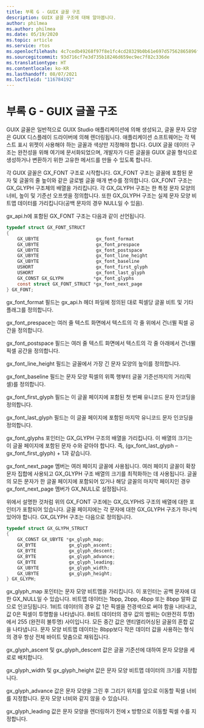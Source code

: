```yaml
---
title: 부록 G - GUIX 글꼴 구조
description: GUIX 글꼴 구조에 대해 알아봅니다.
author: philmea
ms.author: philmea
ms.date: 05/19/2020
ms.topic: article
ms.service: rtos
ms.openlocfilehash: 4c7cedb49268f97f8e1fc4cd28329b0b61e697d57562865896f0502bdd1d45f1
ms.sourcegitcommit: 93d716cf7e3d735b18246d659ec9ec7f82c336de
ms.translationtype: HT
ms.contentlocale: ko-KR
ms.lasthandoff: 08/07/2021
ms.locfileid: "116784192"
---
```

# <a name="appendix-g---guix-font-structure"></a>부록 G - GUIX 글꼴 구조

GUIX 글꼴은 일반적으로 GUIX Studio 애플리케이션에 의해 생성되고, 글꼴 문자 모양은 GUIX 디스플레이 드라이버에 의해 렌더링됩니다. 애플리케이션 소프트웨어는 각 텍스트 표시 위젯이 사용해야 하는 글꼴과 색상만 지정해야 합니다. GUIX 글꼴 데이터 구조는 완전성을 위해 여기에 문서화되었으며, 개발자가 다른 글꼴을 GUIX 글꼴 형식으로 생성하거나 변환하기 위한 고유한 메서드를 만들 수 있도록 합니다.

각 GUIX 글꼴은 GX_FONT 구조로 시작합니다. GX_FONT 구조는 글꼴에 포함된 문자 및 글꼴의 줄 높이와 같은 글로벌 글꼴 매개 변수를 정의합니다. GX_FONT 구조는 GX_GLYPH 구조체의 배열을 가리킵니다. 각 GX_GLYPH 구조는 한 특정 문자 모양의 너비, 높이 및 기준선 오프셋을 정의합니다. 또한 GX_GLYPH 구조는 실제 문자 모양 비트맵 데이터를 가리킵니다(공백 문자의 경우 NULL일 수 있음).

gx_api.h에 포함된 GX_FONT 구조는 다음과 같이 선언됩니다.

```c
typedef struct GX_FONT_STRUCT
{
    GX_UBYTE                     gx_font_format
    GX_UBYTE                     gx_font_prespace
    GX_UBYTE                     gx_font_postspace
    GX_UBYTE                     gx_font_line_height 
    GX_UBYTE                     gx_font_baseline
    USHORT                       gx_font_first_glyph
    USHORT                       gx_font_last_glyph 
    GX_CONST GX_GLYPH           *gx_font_glyphs
    const struct GX_FONT_STRUCT *gx_font_next_page
} GX_FONT;
```

gx_font_format 필드는 gx_api.h 헤더 파일에 정의된 대로 픽셀당 글꼴 비트 및 기타 플래그를 정의합니다.

gx_font_prespace는 여러 줄 텍스트 화면에서 텍스트의 각 줄 위에서 건너뛸 픽셀 공간을 정의합니다.

gx_font_postspace 필드는 여러 줄 텍스트 화면에서 텍스트의 각 줄 아래에서 건너뛸 픽셀 공간을 정의합니다.

gx_font_line_height 필드는 글꼴에서 가장 긴 문자 모양의 높이를 정의합니다.

gx_font_baseline 필드는 문자 모양 픽셀의 위쪽 행부터 글꼴 기준선까지의 거리(픽셀)를 정의합니다.

gx_font_first_glyph 필드는 이 글꼴 페이지에 포함된 첫 번째 유니코드 문자 인코딩을 정의합니다.

gx_font_last_glyph 필드는 이 글꼴 페이지에 포함된 마지막 유니코드 문자 인코딩을 정의합니다.

gx_font_glyphs 포인터는 GX_GLYPH 구조의 배열을 가리킵니다. 이 배열의 크기는 이 글꼴 페이지에 포함된 문자 수와 같아야 합니다. 즉, (gx_font_last_glyph – gx_font_first_glyph) + 1과 같습니다.

gx_font_next_page 멤버는 여러 페이지 글꼴에 사용됩니다. 여러 페이지 글꼴이 확장 문자 집합에 사용되고 GX_GLYPH 구조 배열의 크기를 최적화하는 데 사용됩니다. 글꼴의 모든 문자가 한 글꼴 페이지에 포함되어 있거나 해당 글꼴의 마지막 페이지인 경우 gx_font_next_page 멤버가 GX_NULL로 설정됩니다.

위에서 설명한 것처럼 위의 GX_FONT 구조에는 GX_GLYPHS 구조의 배열에 대한 포인터가 포함되어 있습니다. 글꼴 페이지에는 각 문자에 대한 GX_GLYPH 구조가 하나씩 있어야 합니다. GX_GLYPH 구조는 다음으로 정의됩니다.

```c
typedef struct GX_GLYPH_STRUCT
{
    GX_CONST GX_UBYTE *gx_glyph_map;
    GX_BYTE            gx_glyph_ascent;
    GX_BYTE            gx_glyph_descent;
    GX_BYTE            gx_glyph_advance;
    GX_BYTE            gx_glyph_leading;
    GX_UBYTE           gx_glyph_width;
    GX_UBYTE           gx_glyph_height;
} GX_GLYPH;
```

gx_glyph_map 포인터는 문자 모양 비트맵을 가리킵니다. 이 포인터는 공백 문자에 대한 GX_NULL일 수 있습니다. 비트맵 데이터는 1bpp, 2bpp, 4bpp 또는 8bpp 알파 값으로 인코딩됩니다. 1비트 데이터의 경우 값 1은 픽셀을 전경색으로 써야 함을 나타내고, 값 0은 픽셀이 투명함을 나타냅니다. 8비트 데이터의 경우 값의 범위는 0(완전히 투명)에서 255 (완전히 불투명) 사이입니다. 모든 중간 값은 앤티앨리어싱된 글꼴의 혼합 값을 나타냅니다. 문자 모양 비트맵 데이터는 8bpp보다 작은 데이터 값을 사용하는 형식의 경우 항상 전체 바이트 맞춤으로 채워집니다.

gx_glyph_ascent 및 gx_glyph_descent 값은 글꼴 기준선에 대하여 문자 모양을 세로로 배치합니다.

gx_glyph_width 및 gx_glyph_height 값은 문자 모양 비트맵 데이터의 크기를 지정합니다.

gx_glyph_advance 값은 문자 모양을 그린 후 그리기 위치를 앞으로 이동할 픽셀 너비를 지정합니다. 문자 모양 너비와 같지 않을 수 있습니다.

gx_glyph_leading 값은 문자 모양을 렌더링하기 전에 x 방향으로 이동할 픽셀 수를 지정합니다.